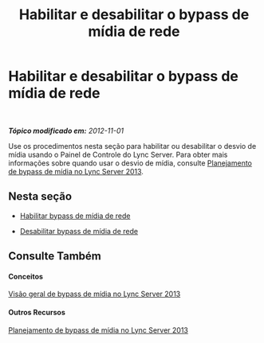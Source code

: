 ﻿---
title: Habilitar e desabilitar o bypass de mídia de rede
TOCTitle: Habilitar e desabilitar o bypass de mídia de rede
ms:assetid: f2b33a88-99c8-42ad-9fec-6bb9c5e9ff19
ms:mtpsurl: https://technet.microsoft.com/pt-br/library/JJ721937(v=OCS.15)
ms:contentKeyID: 49886480
ms.date: 05/19/2016
mtps_version: v=OCS.15
ms.translationtype: HT
---

# Habilitar e desabilitar o bypass de mídia de rede

 

_**Tópico modificado em:** 2012-11-01_

Use os procedimentos nesta seção para habilitar ou desabilitar o desvio de mídia usando o Painel de Controle do Lync Server. Para obter mais informações sobre quando usar o desvio de mídia, consulte [Planejamento de bypass de mídia no Lync Server 2013](lync-server-2013-planning-for-media-bypass.md).

## Nesta seção

  - [Habilitar bypass de mídia de rede](lync-server-2013-enabling-network-media-bypass.md)

  - [Desabilitar bypass de mídia de rede](lync-server-2013-disabling-network-media-bypass.md)

## Consulte Também

#### Conceitos

[Visão geral de bypass de mídia no Lync Server 2013](lync-server-2013-overview-of-media-bypass.md)  

#### Outros Recursos

[Planejamento de bypass de mídia no Lync Server 2013](lync-server-2013-planning-for-media-bypass.md)

